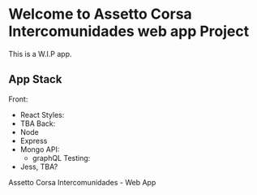 # Welcome to Assetto Corsa Intercomunidades web app Project 
This is a W.I.P app.

## App Stack
  Front:
   - React
  Styles: 
   - TBA
  Back:
   - Node
   - Express
   - Mongo
    API:
      - graphQL
  Testing:
   - Jess, TBA?
  
   
Assetto Corsa Intercomunidades - Web App
